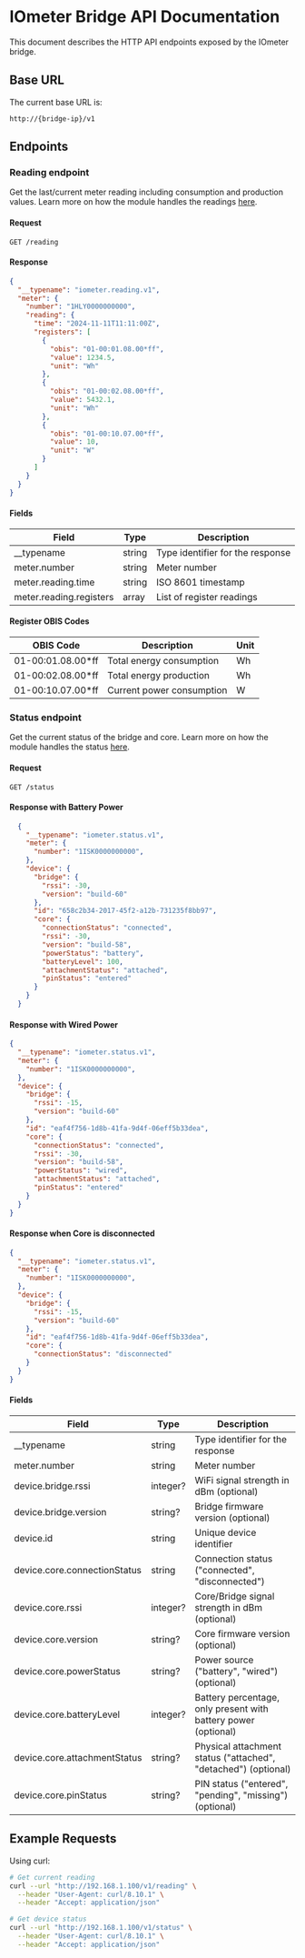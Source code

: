 # IOmeter Bridge API Documentation

This document describes the HTTP API endpoints exposed by the IOmeter bridge.

## Base URL

The current base URL is:
```
http://{bridge-ip}/v1
```

## Endpoints

### Reading endpoint

Get the last/current meter reading including consumption and production values. Learn more on how the module handles the readings [here](reading.md).

#### Request
```http
GET /reading
```

#### Response
```json
{
  "__typename": "iometer.reading.v1",
  "meter": {
    "number": "1HLY0000000000",
    "reading": {
      "time": "2024-11-11T11:11:00Z",
      "registers": [
        {
          "obis": "01-00:01.08.00*ff",
          "value": 1234.5,
          "unit": "Wh"
        },
        {
          "obis": "01-00:02.08.00*ff",
          "value": 5432.1,
          "unit": "Wh"
        },
        {
          "obis": "01-00:10.07.00*ff",
          "value": 10,
          "unit": "W"
        }
      ]
    }
  }
}
```

#### Fields
| Field | Type | Description |
|-------|------|-------------|
| __typename | string | Type identifier for the response |
| meter.number | string | Meter number |
| meter.reading.time | string | ISO 8601 timestamp |
| meter.reading.registers | array | List of register readings |

#### Register OBIS Codes
| OBIS Code | Description | Unit |
|-----------|-------------|------|
| 01-00:01.08.00*ff | Total energy consumption | Wh |
| 01-00:02.08.00*ff | Total energy production | Wh |
| 01-00:10.07.00*ff | Current power consumption | W |

### Status endpoint

Get the current status of the bridge and core. Learn more on how the module handles the status [here](status.md).

#### Request
```http
GET /status
```

#### Response with Battery Power
```json
  {
    "__typename": "iometer.status.v1",
    "meter": {
      "number": "1ISK0000000000",
    },
    "device": {
      "bridge": {
        "rssi": -30,
        "version": "build-60"
      },
      "id": "658c2b34-2017-45f2-a12b-731235f8bb97",
      "core": {
        "connectionStatus": "connected",
        "rssi": -30,
        "version": "build-58",
        "powerStatus": "battery",
        "batteryLevel": 100,
        "attachmentStatus": "attached",
        "pinStatus": "entered"
      }
    }
  }
```

#### Response with Wired Power
```json
{
  "__typename": "iometer.status.v1",
  "meter": {
    "number": "1ISK0000000000",
  },
  "device": {
    "bridge": {
      "rssi": -15,
      "version": "build-60"
    },
    "id": "eaf4f756-1d8b-41fa-9d4f-06eff5b33dea",
    "core": {
      "connectionStatus": "connected",
      "rssi": -30,
      "version": "build-58",
      "powerStatus": "wired",
      "attachmentStatus": "attached",
      "pinStatus": "entered"
    }
  }
}
```

#### Response when Core is disconnected
```json
{
  "__typename": "iometer.status.v1",
  "meter": {
    "number": "1ISK0000000000",
  },
  "device": {
    "bridge": {
      "rssi": -15,
      "version": "build-60"
    },
    "id": "eaf4f756-1d8b-41fa-9d4f-06eff5b33dea",
    "core": {
      "connectionStatus": "disconnected"
    }
  }
}
```

#### Fields
| Field | Type | Description |
|-------|------|-------------|
| __typename | string | Type identifier for the response |
| meter.number | string | Meter number |
| device.bridge.rssi | integer? | WiFi signal strength in dBm (optional) |
| device.bridge.version | string? | Bridge firmware version (optional) |
| device.id | string | Unique device identifier |
| device.core.connectionStatus | string | Connection status ("connected", "disconnected") |
| device.core.rssi | integer? | Core/Bridge signal strength in dBm (optional) |
| device.core.version | string? | Core firmware version (optional) |
| device.core.powerStatus | string? | Power source ("battery", "wired") (optional) |
| device.core.batteryLevel | integer? | Battery percentage, only present with battery power (optional) |
| device.core.attachmentStatus | string? | Physical attachment status ("attached", "detached") (optional) |
| device.core.pinStatus | string? | PIN status ("entered", "pending", "missing") (optional) |

## Example Requests

Using curl:
```bash
# Get current reading
curl --url "http://192.168.1.100/v1/reading" \
  --header "User-Agent: curl/8.10.1" \
  --header "Accept: application/json"

# Get device status
curl --url "http://192.168.1.100/v1/status" \
  --header "User-Agent: curl/8.10.1" \
  --header "Accept: application/json"
```